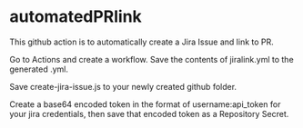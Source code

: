 # automatedPRlink
This github action is to automatically create a Jira Issue and link to PR.

Go to Actions and create a workflow. Save the contents of jiralink.yml to the generated .yml.

Save create-jira-issue.js to your newly created github folder. 

Create a base64 encoded token in the format of username:api_token for your jira credentials, then save that encoded token as a Repository Secret. 
